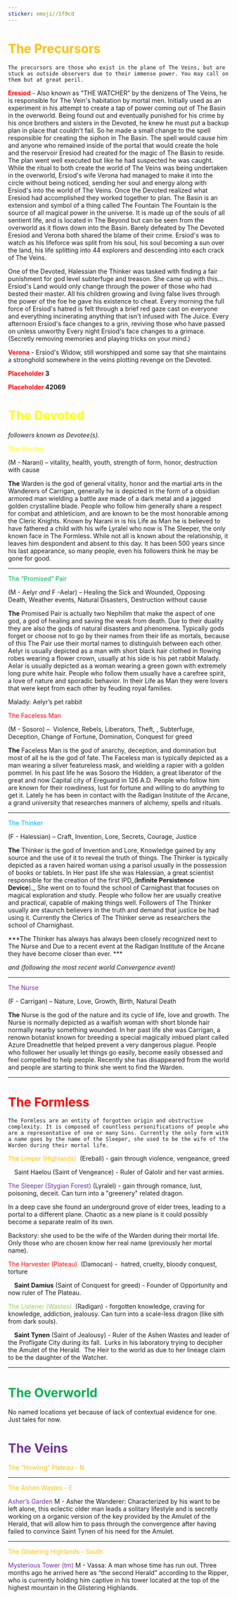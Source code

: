 ```yaml
---
sticker: emoji//1f9cd
---
```

# <span style="color:#ffc000">The Precursors</span>
	The precursors are those who exist in the plane of The Veins, but are stuck as outside observers due to their immense power. You may call on them but at great peril. 

**<span style="color:#ff0000">Eresiod</span>** - Also known as “THE WATCHER” by the denizens of The Veins, he is responsible for The Vein's habitation by mortal men. Initially used as an experiment in his attempt to create a tap of power coming out of The Basin in the overworld. 
Being found out and eventually punished for his crime by his once brothers and sisters in the Devoted, he knew he must put a backup plan in place that couldn't fail. So he made a small change to the spell responsible for creating the siphon in The Basin. 
The spell would cause him and anyone who remained inside of the portal that would create the hole and the reservoir Eresiod had created for the magic of The Basin to reside. The plan went well executed but like he had suspected he was caught. 
While the ritual to both create the world of The Veins was being undertaken in the overworld, Ersiod's wife Verona had managed to make it into the circle without being noticed, sending her soul and energy along with Ersiod's into the world of The Veins. 
Once the Devoted realized what Eresiod had accomplished they worked together to plan. The Basin is an extension and symbol of a thing called 
The Fountain
	The Fountain is the source of all magical power in the universe. It is made up of the souls of all sentient life, and is located in The Beyond but can be seen from the overworld as it flows down into the Basin.
Barely defeated by The Devoted Eresiod and Verona both shared the blame of their crime. Ersiod's was to watch as his lifeforce was split from his soul, his soul becoming a sun over the land, his life splitting into 44 explorers and descending into each crack of The Veins. 

One of the Devoted, Halessian the Thinker was tasked with finding a fair punishment for god level subterfuge and treason. She came up with this...
Ersiod's Land would only change through the power of those who had bested their master. All his children growing and living false lives through the power of the foe he gave his existence to cheat. 
Every morning the full force of Ersiod's hatred is felt through a brief red gaze cast on everyone and everything incinerating anything that isn't infused with The Juice. 
Every afternoon Ersiod's face changes to a grin, reviving those who have passed on unless unworthy
Every night Ersiod's face changes to a grimace. (Secretly removing memories and playing tricks on your mind.)

**<span style="color:#ff0000">Verona</span>** - Ersiod's Widow, still worshipped and some say that she maintains a stronghold somewhere in the veins plotting revenge on the Devoted. 

**<span style="color:#ff0000">Placeholder</span> 3**

**<span style="color:#ff0000">Placeholder</span> 42069**

# <span style="color:#ffff00">The Devoted</span> 

_followers known as Devotee(s)._ 

 <span style="color:#ffff00">The Warden</span> 

(M - Narani) – vitality, health, youth, strength of form, honor, destruction with cause

**The** Warden is the god of general vitality, honor and the martial arts in the Wanderers of Carrigan, generally he is depicted in the form of a obsidian armored man wielding a battle axe made of a dark metal and a jagged golden crystalline blade. People who follow him generally share a respect for combat and athleticism, and are known to be the most honorable among the Cleric Knights. Known by Narani in is his Life as Man he is believed to have fathered a child with his wife Lyralel who now is The Sleeper, the only known face in The Formless. While not all is known about the relationship, it leaves him despondent and absent to this day. It has been 500 years since his last appearance, so many people, even his followers think he may be gone for good. 

---

<span style="color:#00b050">The “Promised” Pair</span>

(M - Aelyr _and_ F -Aelar) – Healing the Sick and Wounded, Opposing Death, Weather events, Natural Disasters, Destruction without cause

**The** Promised Pair is actually two Nephilim that make the aspect of one god, a god of healing and saving the weak from death. Due to their duality they are also the gods of natural disasters and phenomena. Typically gods forget or choose not to go by their names from their life as mortals, because of this The Pair use their mortal names to distinguish between each other. Aelyr is usually depicted as a man with short black hair clothed in flowing robes wearing a flower crown, usually at his side is his pet rabbit Malady. Aelar is usually depicted as a woman wearing a green gown with extremely long pure white hair. People who follow them usually have a carefree spirit, a love of nature and sporadic behavior. In their Life as Man they were lovers that were kept from each other by feuding royal families.    

Malady: Aelyr’s pet rabbit

<span style="color:#ff0000">The Faceless Man </span>

(M - Sosoro) –  Violence, Rebels, Liberators, Theft, , Subterfuge, Deception, Change of Fortune, Domination, Conquest for greed

**The** Faceless Man is the god of anarchy, deception, and domination but most of all he is the god of fate. The Faceless man is typically depicted as a man wearing a silver featureless mask, and wielding a rapier with a golden pommel. In his past life he was Sosoro the Hidden, a great liberator of the great and now Capital city of Ereguard in 126 A.D. People who follow him are known for their rowdiness, lust for fortune and willing to do anything to get it. Lately he has been in contact with the Radigan Institute of the Arcane, a grand university that researches manners of alchemy, spells and rituals. 

---

<span style="color:#00b0f0">The Thinker</span>

(F - Halessian) – Craft, Invention, Lore, Secrets, Courage, Justice

**The** Thinker is the god of Invention and Lore, Knowledge gained by any source and the use of it to reveal the truth of things. The Thinker is typically depicted as a raven haired woman using a parisol usually in the possession of books or tablets. In Her past life she was Halessian, a great scientist responsible for the creation of the first IPD_(**Infinite Persistence Device**)._ She went on to found the school of Carnighast that focuses on magical exploration and study. People who follow her are usually creative and practical, capable of making things well. Followers of The Thinker usually are staunch believers in the truth and demand that justice be had using it. Currently the Clerics of The Thinker serve as researchers the school of Charnighast.   

***The Thinker has always has always been closely recognized next to The Nurse and Due to a recent event at the Radigan Institute of the Arcane they have become closer than ever. *** 

_and (following the most recent world Convergence event)_

---

<span style="color:#7030a0">The Nurse </span>

(F - Carrigan) – Nature, Love, Growth, Birth, Natural Death

**The** Nurse is the god of the nature and its cycle of life, love and growth. The Nurse is normally depicted as a waifish woman with short blonde hair normally nearby something wounded. In her past life she was Carrigan, a renown botanist known for breeding a special magically imbued plant called Azure Dreadnettle that helped prevent a very dangerous plague. People who follower her usually let things go easily, become easily obsessed and feel compelled to help people. Recently she has disappeared from the world and people are starting to think she went to find the Warden.  

---

# <span style="color:#ff0000">The Formless</span> 
	The Formless are an entity of forgotten origin and obstructive complexity. It is composed of countless personifications of people who are a representative of one or many Sins. Currently the only form with a name goes by the name of the Sleeper, she used to be the wife of the Warden during their mortal life. 

<span style="color:#ffc000">The Limper (Highlands) </span>
	(Ereball) - gain through violence, vengeance, greed

 Saint Haelou (Saint of Vengeance) - Ruler of Galolir and her vast armies.   

<span style="color:#7030a0">The Sleeper (Stygian Forest)</span>
	(Lyralel) - gain through romance, lust, poisoning, deceit. Can turn into a "greenery" related dragon. 

In a deep cave she found an underground grove of elder trees, leading to a portal to a different plane. Chaotic as a new plane is it could possibly become a separate realm of its own. 

Backstory: she used to be the wife of the Warden during their mortal life. Only those who are chosen know her real name (previously her mortal name). 

<span style="color:#ff0000">The Harvester (Plateau) </span>
	(Damocan) -  hatred, cruelty, bloody conquest, torture  

 **Saint Damius** (Saint of Conquest for greed) - Founder of Opportunity and now ruler of The Plateau. 

<span style="color:#92d050">The Listener (Wastes) </span>
	(Radigan) - forgotten knowledge, craving for knowledge, addiction, jealousy. Can turn into a scale-less dragon (like sith from dark souls).  

 **Saint Tynen** (Saint of Jealousy) - Ruler of the Ashen Wastes and leader of the Profligate City during its fall.  Lurks in his laboratory trying to decipher the Amulet of the Herald. 
The Heir to the world as due to her lineage claim to be the daughter of the Watcher. 


---

# <span style="color:#00b050">The Overworld</span>
No named locations yet because of lack of contextual evidence for one. Just tales for now.
  

# <span style="color:#7030a0">The Veins</span>

<span style="color:#ffc000">The “Howling” Plateau - N</span>



---

<span style="color:#ffc000">The Ashen Wastes - E </span>

<span style="color:#7030a0">Asher’s Garden</span>
	M - Asher the Wanderer: Characterized by his want to be left alone, this eclectic older man leads a solitary lifestyle and is secretly working on a organic version of the key provided by the Amulet of the Herald, that will allow him to pass through the convergence after having failed to convince Saint Tynen of his need for the Amulet. 

---

<span style="color:#ffc000">The Glistering Highlands - South</span>

<span style="color:#7030a0">Mysterious Tower (tm)</span>
	M - Vassa: A man whose time has run out. Three months ago he arrived here as “the second Herald” according to the Ripper, who is currently holding him captive in his tower located at the top of the highest mountain in the Glistering Highlands.
